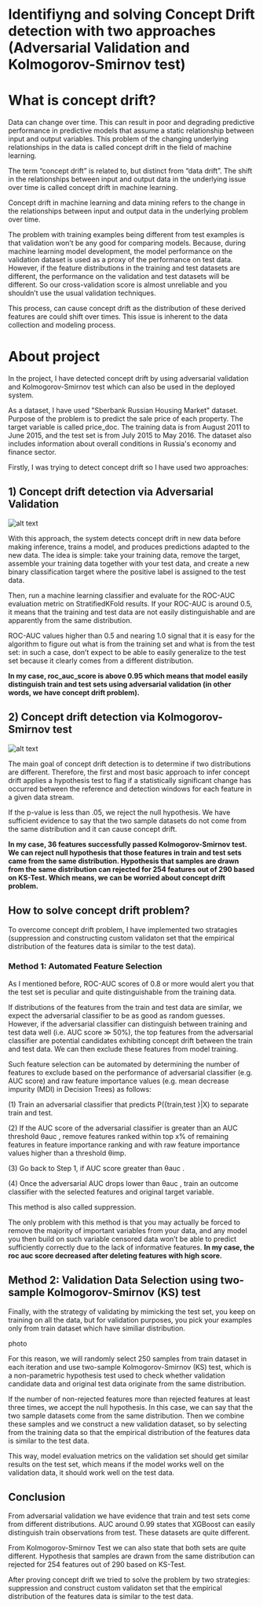 # Identifiyng and solving Concept Drift detection with two approaches (Adversarial Validation and Kolmogorov-Smirnov test)

# What is concept drift?

Data can change over time. This can result in poor and degrading predictive performance in predictive models that assume a static relationship between input and output variables. This problem of the changing underlying relationships in the data is called concept drift in the field of machine learning.

The term “concept drift” is related to, but distinct from “data drift”. The shift in the relationships between input and output data in the underlying issue over time is called concept drift in machine learning.

Concept drift in machine learning and data mining refers to the change in the relationships between input and output data in the underlying problem over time.

The problem with training examples being different from test examples is that validation won’t be any good for comparing models. Because, during machine learning model development, the model performance on the validation dataset is used as a proxy of the performance on test data. However, if the feature distributions in the training and test datasets are different, the performance on the validation and test datasets will be different. So our cross-validation score is almost unreliable and you shouldn’t use the usual validation techniques. 


This process, can cause concept drift as the distribution of these derived features are could shift over times. This issue is inherent to the data collection and modeling process.


# About project

In the project, I have detected concept drift by using adversarial validation and Kolmogorov-Smirnov test which can also be used in the deployed system.

As a dataset, I have used "Sberbank Russian Housing Market" dataset. Purpose of the problem is to predict the sale price of each property. The target variable is called price_doc. The training data is from August 2011 to June 2015, and the test set is from July 2015 to May 2016. The dataset also includes information about overall conditions in Russia's economy and finance sector.

Firstly, I was trying to detect concept drift so I have used two approaches:

## 1) Concept drift detection via Adversarial Validation

![alt text](https://user-images.githubusercontent.com/33191285/80440265-5e87e580-8943-11ea-996e-ebec215b3dbf.png)



With this approach, the system detects concept drift in new data before making inference, trains a model, and produces predictions adapted to the new data.
The idea is simple: take your training data, remove the target, assemble your training data together with your test data, and create a new binary classification target where the positive label is assigned to the test data.

Then, run a machine learning classifier and evaluate for the ROC-AUC evaluation metric on StratifiedKFold results. If your ROC-AUC is around 0.5, it means that the training and test data are not easily distinguishable and are apparently from the same distribution.

ROC-AUC values higher than 0.5 and nearing 1.0 signal that it is easy for the algorithm to figure out what is from the training set and what is from the test set: in such a case, don’t expect to be able to easily generalize to the test set because it clearly comes from a different distribution.

__In my case, roc_auc_score is above 0.95 which means that model easily distinguish train and test sets using adversarial validation (in other words, we have concept drift problem).__

## 2) Concept drift detection via Kolmogorov-Smirnov test


![alt text](https://miro.medium.com/max/934/0*_zFg_-LPurj7FbPL.)

The main goal of concept drift detection is to determine if two distributions are different. Therefore, the first and most basic approach to infer concept drift applies a hypothesis test to flag if a statistically significant change has occurred between the reference and detection windows for each feature in a given data stream.

If the p-value is less than .05, we reject the null hypothesis. We have sufficient evidence to say that the two sample datasets do not come from the same distribution and it can cause concept drift.

__In my case, 36 features successfully passed Kolmogorov-Smirnov test. We can reject null hypothesis that those features in train and test sets came from the same distribution. Hypothesis that samples are drawn from the same distribution can rejected for 254 features out of 290 based on KS-Test. Which means, we can be worried about concept drift problem.__


## How to solve concept drift problem?

To overcome concept drift problem, I have implemented two stratagies (suppression and constructing custom validaton set that the empirical distribution of the features data is similar to the test data). 

### Method 1: Automated Feature Selection

As I mentioned before, ROC-AUC scores of 0.8 or more would alert you that the test set is peculiar and quite distinguishable from the training data.

If distributions of the features from the train and test data are similar, we expect the adversarial classifier to be as good as random guesses. However, if the adversarial classifier can distinguish between training and test data well (i.e. AUC score ≫ 50%), the top features from the adversarial classifier are potential candidates exhibiting concept drift between the train and test data. We can then exclude these features from model training.

Such feature selection can be automated by determining the number of features to exclude based on the performance of adversarial classifier (e.g. AUC score) and raw feature importance values (e.g. mean decrease impurity (MDI) in Decision Trees) as follows:

(1) Train an adversarial classifier that predicts P({train,test }|X) to separate train and test.

(2) If the AUC score of the adversarial classifier is greater than an AUC threshold θauc , remove features ranked within top x% of remaining features in feature importance ranking and with raw feature importance values higher than a threshold θimp.

(3) Go back to Step 1, if AUC score greater than θauc .

(4) Once the adversarial AUC drops lower than θauc , train an outcome classifier with the selected features and original target variable.

This method is also called suppression.

The only problem with this method is that you may actually be forced to remove the majority of important variables from your data, and any model you then build on such variable censored data won’t be able to predict sufficiently correctly due to the lack of informative features. __In my case, the roc auc score decreased after deleting features with high score.__

## Method 2: Validation Data Selection using two-sample Kolmogorov-Smirnov (KS) test

Finally, with the strategy of validating by mimicking the test set, you keep on training on all the data, but for validation purposes, you pick your examples only from train dataset which have similiar distribution.

photo

For this reason, we will randomly select 250 samples from train dataset in each iteration and use two-sample Kolmogorov-Smirnov (KS) test, which is a non-parametric hypothesis test used to check whether validation candidate data and original test data originate from the same distribution.

If the number of non-rejected features more than rejected features at least three times, we accept the null hypothesis. In this case, we can say that the two sample datasets come from the same distribution. Then we combine these samples and we construct a new validation dataset, so by selecting from the training data so that the empirical distribution of the features data is similar to the test data.

This way, model evaluation metrics on the validation set should get similar results on the test set, which means if the model works well on the validation data, it should work well on the test data.


## Conclusion

From adversarial validation we have evidence that train and test sets come from different distributions. AUC around 0.99 states that XGBoost can easily distinguish train observations from test. These datasets are quite different.

From Kolmogorov-Smirnov Test we can also state that both sets are quite different. Hypothesis that samples are drawn from the same distribution can rejected for 254 features out of 290 based on KS-Test.

After proving concept drift we tried to solve the problem by two strategies: suppression and construct custom validaton set that the empirical distribution of the features data is similar to the test data. 


